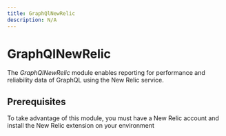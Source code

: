 ```yaml
---
title: GraphQlNewRelic
description: N/A
---
```


# GraphQlNewRelic

The _GraphQlNewRelic_ module enables reporting for performance and reliability data of GraphQL using the New Relic service.

## Prerequisites

To take advantage of this module, you must have a New Relic account and install the New Relic extension on your environment
